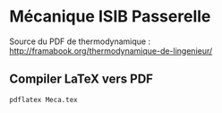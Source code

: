 # Mécanique ISIB Passerelle

Source du PDF de thermodynamique : 
http://framabook.org/thermodynamique-de-lingenieur/

## Compiler LaTeX vers PDF

`pdflatex Meca.tex`

